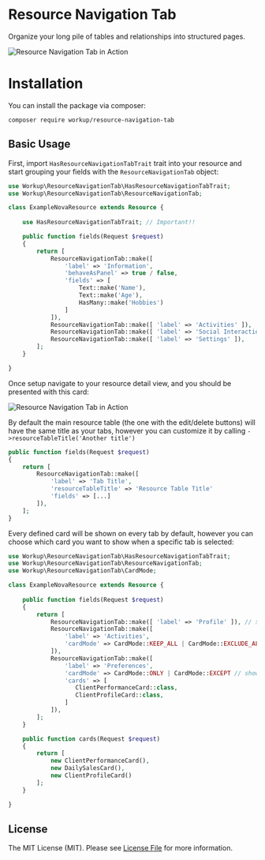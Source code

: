 # Resource Navigation Tab

Organize your long pile of tables and relationships into structured pages.

![Resource Navigation Tab in Action](https://raw.githubusercontent.com/workupsrl/resource-navigation-tab/master/screenshots/demo-1.png)

# Installation

You can install the package via composer:

```
composer require workup/resource-navigation-tab
```

## Basic Usage

First, import `HasResourceNavigationTabTrait` trait into your resource 
and start grouping your fields with the `ResourceNavigationTab` object:

```php
use Workup\ResourceNavigationTab\HasResourceNavigationTabTrait;
use Workup\ResourceNavigationTab\ResourceNavigationTab;

class ExampleNovaResource extends Resource {
 
    use HasResourceNavigationTabTrait; // Important!!

    public function fields(Request $request)
    {
        return [
            ResourceNavigationTab::make([
                'label' => 'Information',
                'behaveAsPanel' => true / false,
                'fields' => [
                    Text::make('Name'),
                    Text::make('Age'),
                    HasMany::make('Hobbies')
                ]
            ]),
            ResourceNavigationTab::make([ 'label' => 'Activities' ]),
            ResourceNavigationTab::make([ 'label' => 'Social Interactions' ]),
            ResourceNavigationTab::make([ 'label' => 'Settings' ]),
        ];
    }

}
```

Once setup navigate to your resource detail view, and you should be presented with this card:

![Resource Navigation Tab in Action](https://raw.githubusercontent.com/dcasia/resource-navigation-tab/master/screenshots/demo-3.png)

By default the main resource table (the one with the edit/delete buttons) will have the same title as your tabs,
however you can customize it by calling `->resourceTableTitle('Another title')`

```php
public function fields(Request $request)
{
    return [
        ResourceNavigationTab::make([
            'label' => 'Tab Title', 
            'resourceTableTitle' => 'Resource Table Title'
            'fields' => [...]
        ]),
    ];
}
```

Every defined card will be shown on every tab by default, 
however you can choose which card you want to show when a specific tab is selected:

```php
use Workup\ResourceNavigationTab\HasResourceNavigationTabTrait;
use Workup\ResourceNavigationTab\ResourceNavigationTab;
use Workup\ResourceNavigationTab\CardMode;

class ExampleNovaResource extends Resource {
 
    public function fields(Request $request)
    {
        return [
            ResourceNavigationTab::make([ 'label' => 'Profile' ]), // show all the available cards by default
            ResourceNavigationTab::make([ 
                'label' => 'Activities',
                'cardMode' => CardMode::KEEP_ALL | CardMode::EXCLUDE_ALL // show all or remove all cards when this tab is active
            ]),
            ResourceNavigationTab::make([ 
                'label' => 'Preferences',
                'cardMode' => CardMode::ONLY | CardMode::EXCEPT // show or remove only the selected cards
                'cards' => [
                   ClientPerformanceCard::class,
                   ClientProfileCard::class,
                ]
            ]), 
        ];
    }

    public function cards(Request $request)
    {
        return [
            new ClientPerformanceCard(),
            new DailySalesCard(),
            new ClientProfileCard()
        ];
    }

}
```

## License

The MIT License (MIT). Please see [License File](https://raw.githubusercontent.com/dcasia/resource-navigation-tab/master/LICENSE) for more information.
